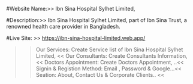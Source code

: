 #Website Name:>> Ibn Sina Hospital Sylhet Limited, 

#Description:>> Ibn Sina Hospital Sylhet Limited, part of Ibn Sina Trust, a renowned health care provider in Bangladesh.

#Live Site: >> https://ibn-sina-hospital-limited.web.app/

>>
>> Our Services: Create Service list of Ibn Sina Hospital Sylhet Limited, <<
>> Our Consultants: Create Consultants Information, <<
>> Doctors Appointment: Create Doctors Appointment, ..<<
>> Signin & Registion Method: Email , Password & Google...<<
>> Seation: About, Contact Us & Corporate Clients.. <<

 



 
